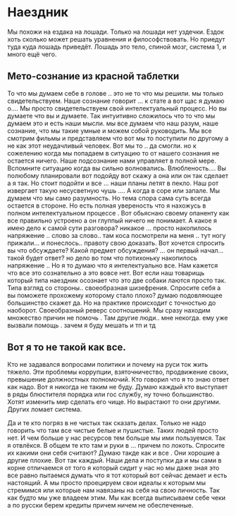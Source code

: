 # Наездник

Мы похожи на ездака на лошади. Только на лошади нет уздечки.
Ездок хоть сколько может решать уравнения и философствовать. Но приедут туда куда лошадь приведёт.
Лошадь это тело, спиной мозг, система 1, и много ещё чего.

## Мето-сознание из красной таблетки
То что мы думаем себе в голове .. это не то что мы решили. 
мы только свидетельствуем. Наше сознание говорит ... к стате а вот щас я думаю о....
Мы просто свидетельствуем свой интелектуальный процесс. Но вы думаете что вы и думаете. Так интуитивно сложилось что то что мы думаем это и есть наши мысли.
мы все думаем что наш разум, наше сознание, что мы такие умные и можем собой руководить. Мы все смотрим фильмы и представляем что вот мы то поступили по другому а не как этот неудачливый человек. Вот мы то .. да смогли. но к сожелению когда мы попадаем в ситуацию то от нашего сознания не остается ничего. Наше подсознание нами управляет в полной мере. Вспомните ситуацию когда вы сильно волновались. Влюбленость.... Вы полюбому планировали вот подойду вот скажу а она или он так сделает а я так. Но стоит подойти и все ... наши планы летят в пекло. Наш рот извергает такую несусветную чушь ....
А когда в соре или запале. Мы думаем что мы само разумность. Но тема спора сама суть всегда остается в стороне. Но есть полная увереность что я нахожусь в полном интелектуальном процессе . Вот обьяснаю своему опаненту как все правильно устроено а он глуппый ничего не понимает. А какое я имею дело к самой сути разговора? никакое ... просто накопилось напряжение .. слово за слово.. там коса посмотрели на меня .. тут ногу прижали... и понеслось.. правоту свою доказать. Вот хочется спросить вы что обсуждаете? Какой предмет обсуждения? ... он первый начал... такой будет ответ? 
но дело во том что потихоньку накопилось напряжение ..  Но я то думаю что я интелектуально все. Нам кажется что все это сознательно а это вовсе нет.
Вот если наш товарищь который типа наездник осознает что это две собаки лаются просто так. Типа взгляд со стороны.. своеобразная шизефрения.
Спросите себя а вы поможете прохожему которому стало плохо? думаю подовляющее большинство скажет да. Но на практике происходит с точностью до наоборот. Своеобразный реверс соотношений. Мы сразу находим множество причин не помочь . Там другие люди.. мне некогда. ему уже вызвали помощь . зачем я буду мешать и тп и тд

## Вот я то не такой как все.
Кто не задавался вопросами политики и почему на руси ток жить тяжело. Эти проблемы коррупции, взяточничество, продвижение своих, превышение должностных полномочий. Кто говорил что я то знаю ответ как надо. Вот я никогда не таким не буду. Думаю каждый кто выступает в ряды блюстителя порядка или гос службу, ну точно большинство. Хотят изменить мир сделать его чище. Но вырастают то они другими. Других ломает система. 

Да и те кто погряз в не чистых так сказать делах. Только не надо говорить что там все чистые белые и пушистые. Таких людей просто нет. И чем больше у нас ресурсов тем больше мы ими пользуемся. Так я отвлёкся. В общем те кто там и руки в ... причем по локоть. Спросите их какими они себя считают? Думаю такде как и все . Они хорошие а другие плохие. Вот так каждый. Наши дела и поступки да и мы сами в корне отличаемся от того я который сидит у нас но мы даже зная это все равно пытаемся думать что я тот который вот сейчас демает  и есть настоящий. А мы просто проецируем свои идеалы к которым мы стремимся или которые нам навязаны на себя на свою личность. Так как будто мы уже владеем этим. Мы как всегда выписываем себе чеки а по русски берем кредиты причем ничем не обеспеченные. 